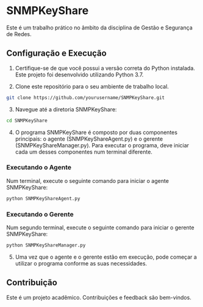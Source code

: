 # SNMPKeyShare

Este é um trabalho prático no âmbito da disciplina de Gestão e Segurança de Redes.

## Configuração e Execução

1. Certifique-se de que você possui a versão correta do Python instalada. Este projeto foi desenvolvido utilizando Python 3.7.

2. Clone este repositório para o seu ambiente de trabalho local.

```bash
git clone https://github.com/yourusername/SNMPKeyShare.git
```

3. Navegue até a diretoria SNMPKeyShare:

```bash
cd SNMPKeyShare
```

4. O programa SNMPKeyShare é composto por duas componentes principais: o agente (SNMPKeyShareAgent.py) e o gerente (SNMPKeyShareManager.py). Para executar o programa, deve iniciar cada um desses componentes num terminal diferente.

### Executando o Agente

Num terminal, execute o seguinte comando para iniciar o agente SNMPKeyShare:

```bash
python SNMPKeyShareAgent.py
```

### Executando o Gerente

Num segundo terminal, execute o seguinte comando para iniciar o gerente SNMPKeyShare:

```bash
python SNMPKeyShareManager.py
```

5. Uma vez que o agente e o gerente estão em execução, pode começar a utilizar o programa conforme as suas necessidades.

## Contribuição

Este é um projeto acadêmico. Contribuições e feedback são bem-vindos.
